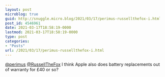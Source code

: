 ```yaml
---
layout: post
microblog: true
guid: http://snuggle.micro.blog/2021/03/17/perimus-russellthefox-i.html
post_id: 4546961
date: 2021-03-17T18:58:19-0000
lastmod: 2021-03-17T18:58:19-0000
type: post
categories:
- "Posts"
url: /2021/03/17/perimus-russellthefox-i.html
---
```

<p><span class="h-card" translate="no"><a href="https://lion.land/@perimus" class="u-url mention">@<span>perimus</span></a></span> <span class="h-card" translate="no"><a href="https://tech.lgbt/@RussellTheFox" class="u-url mention">@<span>RussellTheFox</span></a></span> I think Apple also does battery replacements out of warranty for £40 or so?</p>
